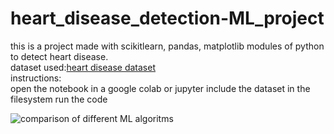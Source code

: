 # heart_disease_detection-ML_project
this is a project made with scikitlearn, pandas, matplotlib modules of python to detect heart disease.\
dataset used:[heart disease dataset](https://www.kaggle.com/datasets/johnsmith88/heart-disease-dataset)\
instructions:\
open the notebook in a google colab or jupyter 
include the dataset in the filesystem
run the code

![comparison of different ML algoritms](https://github.com/adavilalith/heart_disease_detection-ML_project/tree/main/src)
